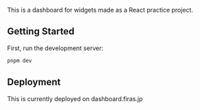 This is a dashboard for widgets made as a React practice project.

## Getting Started

First, run the development server:

```bash
pnpm dev
```

## Deployment

This is currently deployed on dashboard.firas.jp
